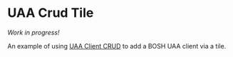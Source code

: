 # UAA Crud Tile

_Work in progress!_

An example of using [UAA Client CRUD](https://github.com/cf-platform-eng/uaa-client-crud) to add a BOSH UAA client via a tile.

